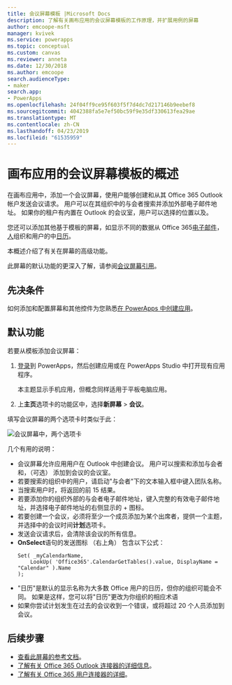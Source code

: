 ```yaml
---
title: 会议屏幕模板 |Microsoft Docs
description: 了解有关画布应用的会议屏幕模板的工作原理，并扩展用例的屏幕
author: emcoope-msft
manager: kvivek
ms.service: powerapps
ms.topic: conceptual
ms.custom: canvas
ms.reviewer: anneta
ms.date: 12/30/2018
ms.author: emcoope
search.audienceType:
- maker
search.app:
- PowerApps
ms.openlocfilehash: 24f04ff9ce95f603f5f7d4dc7d217146b9eebef8
ms.sourcegitcommit: 4042388fa5e7ef50bc59f9e35df330613fea29ae
ms.translationtype: MT
ms.contentlocale: zh-CN
ms.lasthandoff: 04/23/2019
ms.locfileid: "61535959"
---
```

# <a name="overview-of-the-meeting-screen-template-for-canvas-apps"></a>画布应用的会议屏幕模板的概述

在画布应用中，添加一个会议屏幕，使用户能够创建和从其 Office 365 Outlook 帐户发送会议请求。 用户可以在其组织中的与会者搜索并添加外部电子邮件地址。 如果你的租户有内置在 Outlook 的会议室，用户可以选择的位置以及。

您还可以添加其他基于模板的屏幕，如显示不同的数据从 Office 365[电子邮件](email-screen-overview.md)，[人](people-screen-overview.md)组织和用户的中[日历](calendar-screen-overview.md)。

本概述介绍了有关在屏幕的高级功能。

此屏幕的默认功能的更深入了解，请参阅[会议屏幕引用](meeting-screen-reference.md)。

## <a name="prerequisite"></a>先决条件

如何添加和配置屏幕和其他控件为您熟悉[在 PowerApps 中创建应用](../data-platform-create-app-scratch.md)。

## <a name="default-functionality"></a>默认功能

若要从模板添加会议屏幕：

1. [登录](http://web.powerapps.com?utm_source=padocs&utm_medium=linkinadoc&utm_campaign=referralsfromdoc)到 PowerApps，然后创建应用或在 PowerApps Studio 中打开现有应用程序。

    本主题显示手机应用，但概念同样适用于平板电脑应用。

1. 上**主页**选项卡的功能区中，选择**新屏幕** > **会议**。

  填写会议屏幕的两个选项卡时类似于此：

  ![会议屏幕中，两个选项卡](media/meeting-screen/meeting-screen-full-both.png)

几个有用的说明：

* 会议屏幕允许应用用户在 Outlook 中创建会议。
  用户可以搜索和添加与会者和，（可选） 添加到会议的会议室。
* 若要搜索的组织中的用户，请启动"与会者"下的文本输入框中键入团队名称。
* 当搜索用户时，将返回的前 15 结果。
* 若要添加你的组织外部的与会者电子邮件地址，键入完整的有效电子邮件地址，并选择电子邮件地址的右侧显示的 + 图标。
* 若要创建一个会议，必须将至少一个成员添加为某个出席者，提供一个主题，并选择中的会议时间**计划**选项卡。
* 发送会议请求后，会清除该会议的所有信息。
* **OnSelect**语句的发送图标 （右上角） 包含以下公式：
    ```powerapps-dot
    Set( _myCalendarName, 
        LookUp( 'Office365'.CalendarGetTables().value, DisplayName = "Calendar" ).Name 
    );
    ```
* "日历"是默认的显示名称为大多数 Office 用户的日历，但你的组织可能会不同。 如果是这样，您可以将"日历"更改为你组织的相应术语
* 如果你尝试计划发生在过去的会议收到一个错误，或将超过 20 个人员添加到会议。

## <a name="next-steps"></a>后续步骤

* [查看此屏幕的参考文档](./meeting-screen-reference.md)。
* [了解有关 Office 365 Outlook 连接器的详细信息](../connections/connection-office365-outlook.md)。
* [了解有关 Office 365 用户连接器的详细](../connections/connection-office365-users.md)。
